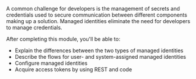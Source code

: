 A common challenge for developers is the management of secrets and credentials used to secure communication between different components making up a solution. Managed identities eliminate the need for developers to manage credentials. 

After completing this module, you'll be able to:

* Explain the differences between the two types of managed identities
* Describe the flows for user- and system-assigned managed identities
* Configure managed identities
* Acquire access tokens by using REST and code
